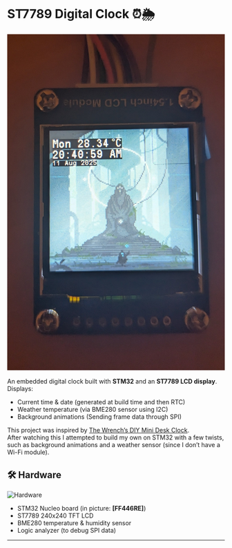 # ST7789 Digital Clock ⏰🌦

![Preview](docs/lcd.jpg)

An embedded digital clock built with **STM32** and an **ST7789 LCD display**.  
Displays:
- Current time & date (generated at build time and then RTC)
- Weather temperature (via BME280 sensor using I2C)
- Background animations (Sending frame data through SPI)

This project was inspired by [The Wrench’s DIY Mini Desk Clock](https://www.youtube.com/watch?v=35zs2J3Prxo).  
After watching this I attempted to build my own on STM32 with a few twists, such as background animations and a weather sensor (since I don’t have a Wi-Fi module).

## 🛠 Hardware
![Hardware](docs/breadboard.jpg)

- STM32 Nucleo board (in picture: **[FF446RE]**)
- ST7789 240x240 TFT LCD
- BME280 temperature & humidity sensor
- Logic analyzer (to debug SPI data)

---